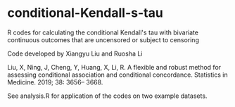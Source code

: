 # conditional-Kendall-s-tau
R codes for calculating the conditional Kendall's tau with bivariate continuous outcomes that are uncensored or subject to censoring

Code developed by Xiangyu Liu and Ruosha Li

Liu, X, Ning, J, Cheng, Y, Huang, X, Li, R. A flexible and robust method for assessing conditional association and conditional concordance. Statistics in Medicine. 2019; 38: 3656– 3668.

See analysis.R for application of the codes on two example datasets.
